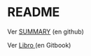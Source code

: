 # README

Ver [SUMMARY](SUMMARY.md)  (en github)

Ver [Libro ](https://ar-scavanna.gitbook.io/cs4ai/ciberseguridad-e-inteligencia-artificial)(en Gitbook)

